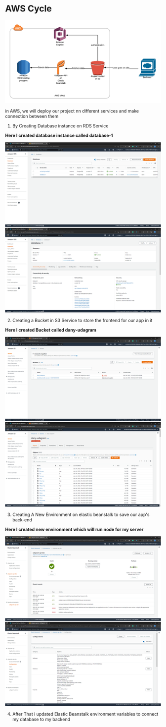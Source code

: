 # AWS Cycle

![AWS Cycle](./images/udagram.png)

in AWS, we will deploy our project nn different services and make connection between them

1. By Creating Database instance on RDS Service

__Here I created database instance called database-1__

![Database instance](images/All%20databases.png)
![Database instance](images/RDS-Instance.png)

2. Creating a Bucket in S3 Service to store the frontend for our app in it

__Here I created Bucket called dany-udagram__

![S3 Bucket](images/All%20Buckets.png)
![S3 Bucket](images/my%20bucket.png)

3. Creating A New Environment on elastic beanstalk to save our app's back-end

__Here I created new environment which will run node for my server__

![Elastic Beanstalk](images/EB.png)
![Elastic Beanstalk](images/EB%20config.png)

4. After That i updated Elastic Beanstalk environment variables to connect my database to my backend